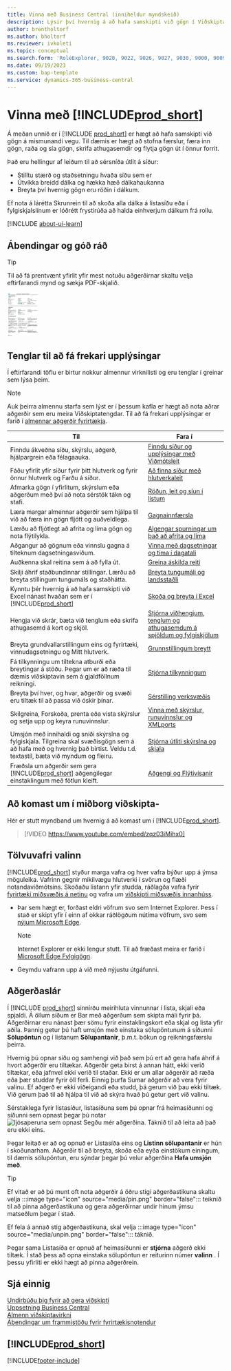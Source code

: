 ```yaml
---
title: Vinna með Business Central (inniheldur myndskeið)
description: Lýsir því hvernig á að hafa samskipti við gögn í Viðskiptamiðinu.
author: brentholtorf
ms.author: bholtorf
ms.reviewer: ivkoleti
ms.topic: conceptual
ms.search.form: 'RoleExplorer, 9020, 9022, 9026, 9027, 9030, 9000, 9009, 9004, 9005, 9024, 9006, 9007, 9010, 9016, 9017'
ms.date: 09/19/2023
ms.custom: bap-template
ms.service: dynamics-365-business-central
---
```

# <a name="work-with-"></a>Vinna með [!INCLUDE[prod_short](includes/prod_short.md)]

Á meðan unnið er í  [!INCLUDE [prod_short](includes/prod_short.md)] er hægt að hafa samskipti við gögn á mismunandi vegu. Til dæmis er hægt að stofna færslur, færa inn gögn, raða og sía gögn, skrifa athugasemdir og flytja gögn út í önnur forrit.

Það eru hellingur af leiðum til að sérsníða útlit á síður: 

* Stilltu stærð og staðsetningu hvaða síðu sem er
* Útvíkka breidd dálka og hækka hæð dálkahaukanna
* Breyta því hvernig gögn eru röðin í dálkum. 

Ef nota á lárétta Skrunrein til að skoða alla dálka á listasíðu eða í fylgiskjalslínum er lóðrétt frystirúða að halda einhverjum dálkum frá rollu.

[!INCLUDE [about-ui-learn](includes/about-ui-learn.md)]

## <a name="tips-and-tricks"></a><a name="cheatsheet"></a>Ábendingar og góð ráð

> [!TIP]
> Til að fá prentvænt yfirlit yfir mest notuðu aðgerðirnar skaltu velja eftirfarandi mynd og sækja PDF-skjalið.
>
> [ ![Tákn fyrir PDF-skrána.](media/cheat_sheet_inline.png) ](media/cheat_sheet.pdf "Tákn sem opnar PDF")

## <a name="links-to-learn-more"></a>Tenglar til að fá frekari upplýsingar

Í eftirfarandi töflu er birtur nokkur almennur virknilisti og eru tenglar í greinar sem lýsa þeim.

> [!NOTE]
> Auk þeirra almennu starfa sem lýst er í þessum kafla er hægt að nota aðrar aðgerðir sem eru meira Viðskiptatengdar. Til að fá frekari upplýsingar er farið í  [almennar aðgerðir fyrirtækja](ui-across-business-areas.md).

| Til  | Fara í |
| --- | --- |
|Finndu ákveðna síðu, skýrslu, aðgerð, hjálpargrein eða félagaauka. |[Finndu síður og upplýsingar með Viðmótsleit](ui-search.md) |
|Fáðu yfirlit yfir síður fyrir þitt hlutverk og fyrir önnur hlutverk og Farðu á síður.|[Að finna síður með hlutverkaleit](ui-role-explorer.md)|
|Afmarka gögn í yfirlitum, skýrslum eða aðgerðum með því að nota sérstök tákn og stafi. |[Röðun, leit og síun í listum](ui-enter-criteria-filters.md) |
|Læra margar almennar aðgerðir sem hjálpa til við að færa inn gögn fljótt og auðveldlega.|[Gagnainnfærsla](ui-enter-data.md)|
|Lærðu að fljótlegt að afrita og líma gögn og nota flýtilykla.|[Algengar spurningar um það að afrita og líma](faq-copy-paste.yml)|
|Aðgangur að gögnum eða vinnslu gagna á tilteknum dagsetningasviðum. |[Vinna með dagsetningar og tíma í dagatali](ui-enter-date-ranges.md) |
|Auðkenna skal reitina sem á að fylla út. |[Greina áskilda reiti](ui-mandatory-fields.md) |
|Skilji áhrif staðbundinnar stillingar. Lærðu að breyta stillingum tungumáls og staðhátta.|[Breyta tungumáli og landsstaðli](about-locale-language.md)|
|Kynntu þér hvernig á að hafa samskipti við Excel nánast hvaðan sem er í [!INCLUDE[prod_short](includes/prod_short.md)]|[Skoða og breyta í Excel](across-work-with-excel.md)|
|Hengja við skrár, bæta við tenglum eða skrifa athugasemd á kort og skjöl.|[Stjórna viðhengjum, tenglum og athugasemdum á spjöldum og fylgiskjölum](ui-how-add-link-to-record.md)|
|Breyta grundvallarstillingum eins og fyrirtæki, vinnudagsetningu og Mitt hlutverk. |[Grunnstillingum breytt](ui-change-basic-settings.md) |
|Fá tilkynningu um tiltekna atburði eða breytingar á stöðu. Þegar um er að ræða til dæmis viðskiptavin sem á gjaldföllnum reikningi.|[Stjórna tilkynningum](ui-smart-notifications.md)|
|Breyta því hver, og hvar, aðgerðir og svæði eru tiltæk til að passa við óskir þínar.|[Sérstilling verksvæðis](ui-personalization-user.md) |
|Skilgreina, Forskoða, prenta eða vista skýrslur og setja upp og keyra runuvinnslur.|[Vinna með skýrslur, runuvinnslur og XMLports](ui-work-report.md)|
|Umsjón með innihaldi og sniði skýrslna og fylgiskjala. Tilgreina skal svæðisgögn sem á að hafa með og hvernig það birtist. Veldu t.d. textastíl, bæta við myndum og fleiru.|[Stjórna útliti skýrslna og skjala](ui-manage-report-layouts.md) |
|Fræðsla um aðgerðir sem gera  [!INCLUDE[prod_short](includes/prod_short.md)]  aðgengilegar einstaklingum með fötlun kleift.|[Aðgengi og Flýtivísanir](ui-accessibility.md)|

## <a name="getting-around-in-business-central"></a>Að komast um í miðborg viðskipta-

Hér er stutt myndband um hvernig á að komast um í [!INCLUDE[prod_short](includes/prod_short.md)].

> [!VIDEO https://www.youtube.com/embed/zqz03iMihx0]

## <a name="choosing-a-desktop-browser"></a>Tölvuvafri valinn

[!INCLUDE[prod_short](includes/prod_short.md)] styður marga vafra og hver vafra býður upp á ýmsa möguleika. Vafrinn gegnir mikilvægu hlutverki í svörun og flæði notandaviðmótsins. Skoðaðu listann yfir studda, ráðlagða vafra fyrir  [fyrirtæki miðsvæðis á netinu](./product-requirements.md)  og vafra um  [viðskipti miðsvæðis innanhúss](/dynamics365/business-central/dev-itpro/deployment/system-requirement-business-central-v15).

- Þar sem hægt er, forðast eldri vöfrum svo sem Internet Explorer. Þess í stað er skipt yfir í einn af okkar ráðlögðum nútíma vöfrum, svo sem  [nýjum Microsoft Edge](https://www.microsoft.com/edge/).  

    > [!NOTE]
    > Internet Explorer er ekki lengur stutt. Til að fræðast meira er farið í  [Microsoft Edge  Fylgigögn](https://support.microsoft.com/hub/4337664/microsoft-edge-help).
- Geymdu vafrann upp á við með nýjustu útgáfunni.

## <a name="action-bars"></a>Aðgerðaslár

Í [!INCLUDE [prod_short](includes/prod_short.md)] sinnirðu meirihluta vinnunnar í lista, skjali eða spjaldi. Á öllum síðum er Bar með aðgerðum sem skipta máli fyrir þá. Aðgerðirnar eru nánast þær sömu fyrir einstaklingskort eða skjal og lista yfir aðila. Þannig getur þú haft umsjón með einstaka sölupöntunum á síðunni **Sölupöntun** og í listanum **Sölupantanir**, þ.m.t. bókun og reikningsfærslu þeirra.  

Hvernig þú opnar síðu og samhengi við það sem þú ert að gera hafa áhrif á hvort aðgerðir eru tiltækar. Aðgerðir geta birst á annan hátt, ekki verið tiltækar, eða jafnvel ekki verið til staðar. Ekki er um allar aðgerðir að ræða eða þær studdar fyrir öll ferli. Einnig þurfa Sumar aðgerðir að vera fyrir valinu. Ef aðgerð er ekki viðeigandi eða studd, þá gerum við þau ekki tiltæk. Við gerum það til að hjálpa til við að skýra hvað þú getur gert við valinu.

Sérstaklega fyrir listasíður, listasíðuna sem þú opnar frá heimasíðunni og síðunni sem opnast þegar þú notar  ![ljósaperuna sem opnast Segðu mér aðgerðina.](media/ui-search/search_small.png "Segðu mér hvað þú vilt gera") Táknið til að leita að það eru ekki eins.  

Þegar leitað er að og opnuð er Listasíða eins og  **Listinn sölupantanir**  er hún í skoðunarham. Aðgerðir til að breyta, skoða eða eyða einstökum einingum, til dæmis sölupöntun, eru sýndar þegar þú velur aðgerðina **Hafa umsjón með**.  

> [!TIP]
> Ef vitað er að þú munt oft nota aðgerðir á öðru stigi aðgerðastikuna skaltu velja  :::image type="icon" source="media/pin.png" border="false":::  teiknið til að pinna aðgerðastikuna og gera aðgerðirnar undir hinum ýmsu matseðlum þegar í stað.
>
> Ef fela á annað stig aðgerðastikuna, skal velja  :::image type="icon" source="media/unpin.png" border="false":::  táknið.

Þegar sama Listasíða er opnuð af heimasíðunni er  **stjórna**  aðgerð ekki tiltæk. Í stað þess að opna einstaka sölupöntun er reiturinn númer  **valinn** . Í þessu yfirliti er ekki hægt að pinna aðgerðrein.  

## <a name="see-also"></a>Sjá einnig

[Undirbúðu þig fyrir að gera viðskipti](ui-get-ready-business.md)  
[Uppsetning Business Central](setup.md)  
[Almenn viðskiptavirkni](ui-across-business-areas.md)  
[Ábendingar um frammistöðu fyrir fyrirtækisnotendur](/dynamics365/business-central/dev-itpro/performance/performance-users?toc=/dynamics365/business-central/toc.json)

## [!INCLUDE[prod_short](includes/free_trial_md.md)]

[!INCLUDE[footer-include](includes/footer-banner.md)]
